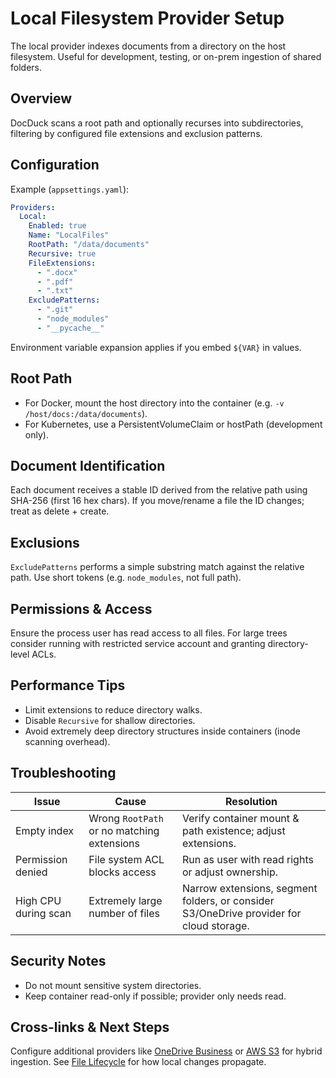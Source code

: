 # Local Filesystem Provider Setup

The local provider indexes documents from a directory on the host filesystem. Useful for development, testing, or on-prem ingestion of shared folders.

## Overview
DocDuck scans a root path and optionally recurses into subdirectories, filtering by configured file extensions and exclusion patterns.

## Configuration
Example (`appsettings.yaml`):
```yaml
Providers:
  Local:
    Enabled: true
    Name: "LocalFiles"
    RootPath: "/data/documents"
    Recursive: true
    FileExtensions:
      - ".docx"
      - ".pdf"
      - ".txt"
    ExcludePatterns:
      - ".git"
      - "node_modules"
      - "__pycache__"
```
Environment variable expansion applies if you embed `${VAR}` in values.

## Root Path
- For Docker, mount the host directory into the container (e.g. `-v /host/docs:/data/documents`).
- For Kubernetes, use a PersistentVolumeClaim or hostPath (development only).

## Document Identification
Each document receives a stable ID derived from the relative path using SHA-256 (first 16 hex chars). If you move/rename a file the ID changes; treat as delete + create.

## Exclusions
`ExcludePatterns` performs a simple substring match against the relative path. Use short tokens (e.g. `node_modules`, not full path).

## Permissions & Access
Ensure the process user has read access to all files. For large trees consider running with restricted service account and granting directory-level ACLs.

## Performance Tips
- Limit extensions to reduce directory walks.
- Disable `Recursive` for shallow directories.
- Avoid extremely deep directory structures inside containers (inode scanning overhead).

## Troubleshooting
| Issue | Cause | Resolution |
|-------|-------|------------|
| Empty index | Wrong `RootPath` or no matching extensions | Verify container mount & path existence; adjust extensions. |
| Permission denied | File system ACL blocks access | Run as user with read rights or adjust ownership. |
| High CPU during scan | Extremely large number of files | Narrow extensions, segment folders, or consider S3/OneDrive provider for cloud storage. |

## Security Notes
- Do not mount sensitive system directories.
- Keep container read-only if possible; provider only needs read.

## Cross-links & Next Steps
Configure additional providers like [OneDrive Business](onedrive-business.md) or [AWS S3](s3.md) for hybrid ingestion. See [File Lifecycle](../guides/file-lifecycle.md) for how local changes propagate.
